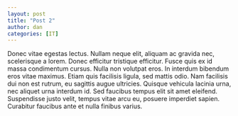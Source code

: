 ```yaml
---
layout: post
title: "Post 2"
author: dan
categories: [IT]
---
```


Donec vitae egestas lectus. Nullam neque elit, aliquam ac gravida nec, scelerisque a lorem. Donec efficitur tristique efficitur. Fusce quis ex id massa condimentum cursus. Nulla non volutpat eros. In interdum bibendum eros vitae maximus. Etiam quis facilisis ligula, sed mattis odio. Nam facilisis dui non est rutrum, eu sagittis augue ultricies. Quisque vehicula lacinia urna, nec aliquet urna interdum id. Sed faucibus tempus elit sit amet eleifend. Suspendisse justo velit, tempus vitae arcu eu, posuere imperdiet sapien. Curabitur faucibus ante et nulla finibus varius.